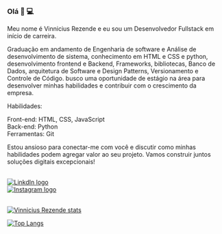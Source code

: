 ### Olá 👋 :computer:

Meu nome é Vinnicius Rezende e eu sou um Desenvolvedor Fullstack em início de carreira.

Graduação em andamento de Engenharia de software e Análise de desenvolvimento de sistema, conhecimento em HTML e CSS e python, desenvolvimento frontend e Backend, Frameworks, bibliotecas, Banco de Dados, arquitetura de Software e Design Patterns, Versionamento e Controle de Código. busco uma oportunidade de estágio na área para desenvolver minhas habilidades e contribuir com o crescimento da empresa.

Habilidades:

Front-end: HTML, CSS, JavaScript <br>
Back-end: Python <br>
Ferramentas: Git

Estou ansioso para conectar-me com você e discutir como minhas habilidades podem agregar valor ao seu projeto. Vamos construir juntos soluções digitais excepcionais! 

<br>
<a href="https://www.linkedin.com/in/vinnicius-rezende/" target="blank">
  <img src="https://img.shields.io/badge/LinkedIn-0077B5?style=for-the-badge&logo=linkedin&logoColor=white" alt="LinkdIn logo"/></a>
  <br>
<a href="https://www.instagram.com/vinnicius.rezende/" target="black">
  <img src="https://img.shields.io/badge/Instagram-E4405F?style=for-the-badge&logo=instagram&logoColor=white" alt="Instagram logo"/>
<br>

<br>
  
[![Vinnicius Rezende stats](https://github-readme-stats.vercel.app/api?username=vinnicius-rezende29)](https://github.com/anuraghazra/github-readme-stats)

[![Top Langs](https://github-readme-stats.vercel.app/api/top-langs/?username=vinnicius-rezende29)](https://github.com/anuraghazra/github-readme-stats)
